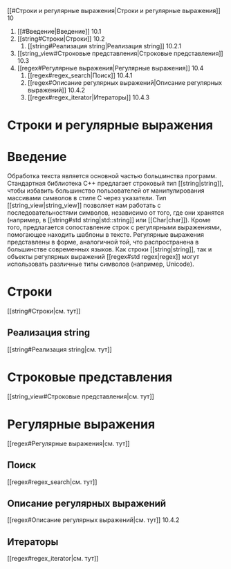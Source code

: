 
[[#Строки и регулярные выражения|Строки и регулярные выражения]] 10
1. [[#Введение|Введение]] 10.1
2. [[string#Строки|Строки]] 10.2
	1. [[string#Реализация string|Реализация string]] 10.2.1
3. [[string_view#Строковые представления|Строковые представления]] 10.3
4. [[regex#Регулярные выражения|Регулярные выражения]] 10.4
	1. [[regex#regex_search|Поиск]] 10.4.1
	2. [[regex#Описание регулярных выражений|Описание регулярных выражений]] 10.4.2
	3. [[regex#regex_iterator|Итераторы]] 10.4.3

# Строки и регулярные выражения

# Введение

Обработка текста является основной частью большинства программ. Стандартная библиотека C++ предлагает строковый тип [[string|string]]\, чтобы избавить большинство пользователей от манипулирования массивами символов в стиле C через указатели. Тип [[string_view|string_view]] позволяет нам работать с последовательностями символов, независимо от того, где они хранятся (например, в [[string#std string|std::string]] или [[Char|char]]). Кроме того, предлагается сопоставление строк с регулярными выражениями, помогающее находить шаблоны в тексте. Регулярные выражения представлены в форме, аналогичной той, что распространена в большинстве современных языков. Как строки [[string|string]], так и объекты регулярных выражений [[regex#std regex|regex]] могут использовать различные типы символов (например, Unicode).

# Строки

[[string#Строки|см. тут]] 

## Реализация string

[[string#Реализация string|см. тут]]

# Строковые представления
[[string_view#Строковые представления|см. тут]]

# Регулярные выражения

[[regex#Регулярные выражения|см. тут]]

## Поиск

[[regex#regex_search|см. тут]]

## Описание регулярных выражений

[[regex#Описание регулярных выражений|см. тут]] 10.4.2

## Итераторы

[[regex#regex_iterator|см. тут]]
